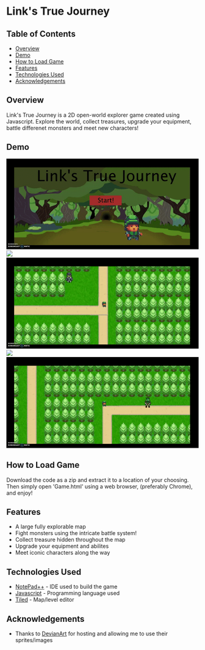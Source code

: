 # Link's True Journey

## Table of Contents

- [Overview](#Overview)
- [Demo](#Demo)
- [How to Load Game](#how-to-load-game)
- [Features](#Features)
- [Technologies Used](#technologies-used)
- [Acknowledgements](#acknowledgements)

## Overview

Link's True Journey is a 2D open-world explorer game created using Javascript. Explore the world, collect treasures, upgrade your equipment, battle differenet monsters and meet new characters!

## Demo

<img src="gifs/gif_1.gif?raw=true"/> <img src="gifs/gif_2.gif?raw=true"/> <img src="gifs/gif_3.gif?raw=true"/>
<img src="gifs/gif_5.gif?raw=true"/> <img src="gifs/gif_6.gif?raw=true"/>

## How to Load Game

Download the code as a zip and extract it to a location of your choosing. Then simply open 'Game.html' using a web browser, (preferably Chrome), and enjoy!

## Features

- A large fully explorable map
- Fight monsters using the intricate battle system!
- Collect treasure hidden throughout the map
- Upgrade your equipment and abilites 
- Meet iconic characters along the way 


## Technologies Used

- [NotePad++](https://notepad-plus-plus.org/downloads/) - IDE used to build the game
- [Javascript](https://www.javascript.com/) - Programming language used
- [Tiled](https://www.mapeditor.org/) - Map/level editor 

## Acknowledgements

- Thanks to [DevianArt](https://www.deviantart.com/) for hosting and allowing me to use their sprites/images
